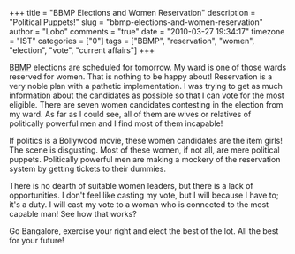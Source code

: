 +++
title = "BBMP Elections and Women Reservation"
description = "Political Puppets!"
slug = "bbmp-elections-and-women-reservation"
author = "Lobo"
comments = "true"
date = "2010-03-27 19:34:17"
timezone = "IST"
categories = ["0"]
tags = ["BBMP", "reservation", "women", "election", "vote", "current affairs"]
+++

[BBMP](https://en.wikipedia.org/wiki/Bruhat_Bengaluru_Mahanagara_Palike) elections are scheduled for tomorrow. My ward is one of those wards reserved for women. That is nothing to be happy about! Reservation is a very noble plan with a pathetic implementation. I was trying to get as much information about the candidates as possible so that I can vote for the most eligible. There are seven women candidates contesting in the election from my ward. As far as I could see, all of them are wives or relatives of politically powerful men and I find most of them incapable!

If politics is a Bollywood movie, these women candidates are the item girls! The scene is disgusting. Most of these women, if not all, are mere political puppets. Politically powerful men are making a mockery of the reservation system by getting tickets to their dummies.

There is no dearth of suitable women leaders, but there is a lack of opportunities. I don't feel like casting my vote, but I will because I have to; it's a duty. I will cast my vote to a woman who is connected to the most capable man! See how that works?

Go Bangalore, exercise your right and elect the best of the lot. All the best for your future!
